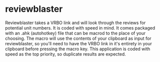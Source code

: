 # reviewblaster
Reviewblaster takes a VRBO link and will look through the reviews for potential unit numbers. It is coded with speed in mind. It comes packaged with an .ahk (autohotkey) file that can be macrod to the place of your choosing. The macro will use the contents of your clipboard as input for reviewblaster, so you'll need to have the VRBO link in it's entirety in your clipboard before pressing the macro key. This application is coded with speed as the top priority, so duplicate results are expected.
